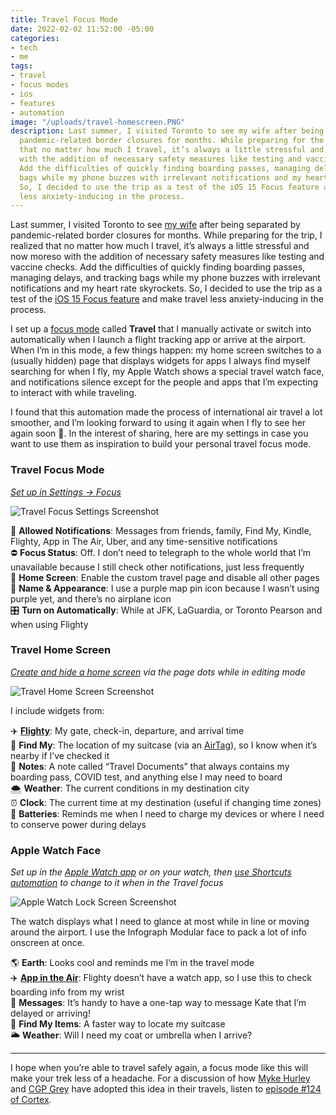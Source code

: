 ```yaml
---
title: Travel Focus Mode
date: 2022-02-02 11:52:00 -05:00
categories:
- tech
- me
tags:
- travel
- focus modes
- ios
- features
- automation
image: "/uploads/travel-homescreen.PNG"
description: Last summer, I visited Toronto to see my wife after being separated by
  pandemic-related border closures for months. While preparing for the trip, I realized
  that no matter how much I travel, it’s always a little stressful and now moreso
  with the addition of necessary safety measures like testing and vaccine checks.
  Add the difficulties of quickly finding boarding passes, managing delays, and tracking
  bags while my phone buzzes with irrelevant notifications and my heart rate skyrockets.
  So, I decided to use the trip as a test of the iOS 15 Focus feature and make travel
  less anxiety-inducing in the process.
---
```


Last summer, I visited Toronto to see [my wife](https://twitter.com/girly_juice) after being separated by pandemic-related border closures for months. While preparing for the trip, I realized that no matter how much I travel, it’s always a little stressful and now moreso with the addition of necessary safety measures like testing and vaccine checks. Add the difficulties of quickly finding boarding passes, managing delays, and tracking bags while my phone buzzes with irrelevant notifications and my heart rate skyrockets. So, I decided to use the trip as a test of the [iOS 15 Focus feature](https://support.apple.com/en-us/HT212608) and make travel less anxiety-inducing in the process.

I set up a [focus mode](https://twitter.com/mb/status/1429069655629500416) called **Travel** that I manually activate or switch into automatically when I launch a flight tracking app or arrive at the airport. When I’m in this mode, a few things happen: my home screen switches to a (usually hidden) page that displays widgets for apps I always find myself searching for when I fly, my Apple Watch shows a special travel watch face, and notifications silence except for the people and apps that I’m expecting to interact with while traveling.

I found that this automation made the process of international air travel a lot smoother, and I’m looking forward to using it again when I fly to see her again soon 🤞. In the interest of sharing, here are my settings in case you want to use them as inspiration to build your personal travel focus mode.

### Travel Focus Mode

*[Set up in Settings → Focus](https://support.apple.com/en-us/HT212608)*

![Travel Focus Settings Screenshot](/uploads/travel-focus.PNG)

🔴 **Allowed Notifications**: Messages from friends, family, Find My, Kindle, Flighty, App in The Air, Uber, and any time-sensitive notifications  
⛔️ **Focus Status**: Off. I don’t need to telegraph to the whole world that I’m unavailable because I still check other notifications, just less frequently  
📱 **Home Screen**: Enable the custom travel page and disable all other pages  
📍 **Name & Appearance**: I use a purple map pin icon because I wasn’t using purple yet, and there’s no airplane icon  
🎛 **Turn on Automatically**: While at JFK, LaGuardia, or Toronto Pearson and when using Flighty  

### Travel Home Screen

*[Create and hide a home screen](https://support.apple.com/en-me/HT211345) via the page dots while in editing mode*

![Travel Home Screen Screenshot](/uploads/travel-homescreen.PNG)

I include widgets from:

✈️ **[Flighty](https://www.flightyapp.com)**: My gate, check-in, departure, and arrival time  
🧳 **Find My**: The location of my suitcase (via an [AirTag](https://www.apple.com/airtag/)), so I know when it’s nearby if I’ve checked it  
📒 **Notes**: A note called “Travel Documents” that always contains my boarding pass, COVID test, and anything else I may need to board  
🌨 **Weather**: The current conditions in my destination city  
⏰ **Clock**: The current time at my destination (useful if changing time zones)  
🔋 **Batteries**: Reminds me when I need to charge my devices or where I need to conserve power during delays  

### Apple Watch Face

*Set up in the [Apple Watch app](https://support.apple.com/guide/watch/faces-and-features-apde9218b440/watchos) or on your watch, then [use Shortcuts automation](https://appleinsider.com/articles/20/09/28/how-to-automatically-change-apple-watch-faces-at-certain-times-or-places) to change to it when in the Travel focus*

![Apple Watch Lock Screen Screenshot](/uploads/watch.PNG)

The watch displays what I need to glance at most while in line or moving around the airport. I use the Infograph Modular face to pack a lot of info onscreen at once.

🌎 **Earth**: Looks cool and reminds me I’m in the travel mode   
✈️ [**App in the Air**](https://www.appintheair.mobi): Flighty doesn’t have a watch app, so I use this to check boarding info from my wrist  
💬 **Messages**: It’s handy to have a one-tap way to message Kate that I’m delayed or arriving!  
🧳 **Find My Items**: A faster way to locate my suitcase  
🌥 **Weather**: Will I need my coat or umbrella when I arrive?  

---

I hope when you’re able to travel safely again, a focus mode like this will make your trek less of a headache. For a discussion of how [Myke Hurley](https://twitter.com/imyke?ref_src=twsrc%5Egoogle%7Ctwcamp%5Eserp%7Ctwgr%5Eauthor) and [CGP Grey](https://twitter.com/cgpgrey) have adopted this idea in their travels, listen to [episode #124 of Cortex](https://www.relay.fm/cortex/124).